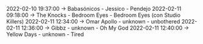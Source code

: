 2022-02-10 19:37:00 -> Babasónicos - Jessico - Pendejo
2022-02-11 09:18:00 -> The Knocks - Bedroom Eyes - Bedroom Eyes (con Studio Killers)
2022-02-11 12:34:00 -> Omar Apollo - unknown - unbothered
2022-02-11 12:36:00 -> Gibbz - unknown - Oh My God
2022-02-11 12:40:00 -> Yellow Days - unknown - Tired
